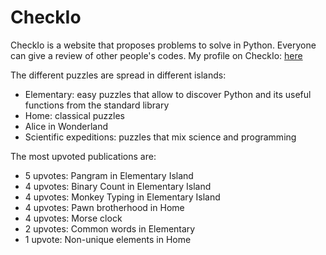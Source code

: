 # CheckIo
CheckIo is a website that proposes problems to solve in Python. Everyone can give a review of other people's codes.
My profile on CheckIo: <a href="http://www.checkio.org/user/nomis517/">here</a>

The different puzzles are spread in different islands:
- Elementary: easy puzzles that allow to discover Python and its useful functions from the standard library
- Home: classical puzzles
- Alice in Wonderland
- Scientific expeditions: puzzles that mix science and programming

The most upvoted publications are:
- 5 upvotes: Pangram in Elementary Island
- 4 upvotes: Binary Count in Elementary Island
- 4 upvotes: Monkey Typing in Elementary Island
- 4 upvotes: Pawn brotherhood in Home
- 4 upvotes: Morse clock
- 2 upvotes: Common words in Elementary
- 1 upvote: Non-unique elements in Home
 

